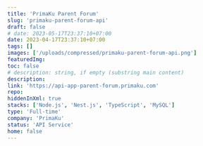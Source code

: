 ```yaml
---
title: 'PrimaKu Parent Forum'
slug: 'primaku-parent-forum-api'
draft: false
# date: 2023-05-17T23:37:10+07:00
date: 2023-04-17T23:37:10+07:00
tags: []
images: ['/uploads/compressed/primaku-parent-forum-api.png']
featuredImg:
toc: false
# description: string, if empty (substring main content)
description:
link: 'https://api-app-parent-forum.primaku.com'
repo:
hiddenInXml: true
stacks: ['Node.js', 'Nest.js', 'TypeScript', 'MySQL']
type: 'Full-time'
company: 'PrimaKu'
status: 'API Service'
home: false
---
```


